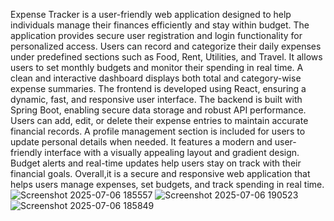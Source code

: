 Expense Tracker is a user-friendly web application designed to help individuals manage their finances efficiently and stay within budget.
The application provides secure user registration and login functionality for personalized access.
Users can record and categorize their daily expenses under predefined sections such as Food, Rent, Utilities, and Travel.
It allows users to set monthly budgets and monitor their spending in real time.
A clean and interactive dashboard displays both total and category-wise expense summaries.
The frontend is developed using React, ensuring a dynamic, fast, and responsive user interface.
The backend is built with Spring Boot, enabling secure data storage and robust API performance.
Users can add, edit, or delete their expense entries to maintain accurate financial records.
A profile management section is included for users to update personal details when needed.
It features a modern and user-friendly interface with a visually appealing layout and gradient design.
Budget alerts and real-time updates help users stay on track with their financial goals.
Overall,it is a secure and responsive web application that helps users manage expenses, set budgets, and track spending in real time.
![Screenshot 2025-07-06 185557](https://github.com/user-attachments/assets/37f98937-d75a-4f5c-a66f-50de80c52bb0)
![Screenshot 2025-07-06 190523](https://github.com/user-attachments/assets/1e9404ef-81ae-488c-af18-82ba0b021112)
![Screenshot 2025-07-06 185849](https://github.com/user-attachments/assets/6d9b454d-ca35-4823-a6c0-7f32b7035c06)
